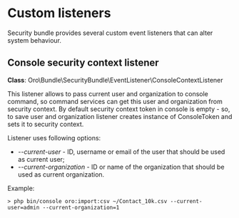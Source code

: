 Custom listeners
================

Security bundle provides several custom event listeners that can alter system behaviour.

Console security context listener
---------------------------------

**Class**: Oro\Bundle\SecurityBundle\EventListener\ConsoleContextListener

This listener allows to pass current user and organization to console command, so command services can get this user
and organization from security context. By default security context token in console is empty -
so, to save user and organization listener creates instance of ConsoleToken and sets it to security context.

Listener uses following options:

- *--current-user* - ID, username or email of the user that should be used as current user;
- *--current-organization* - ID or name of the organization that should be used as current organization.

Example:

```
> php bin/console oro:import:csv ~/Contact_10k.csv --current-user=admin --current-organization=1
```
